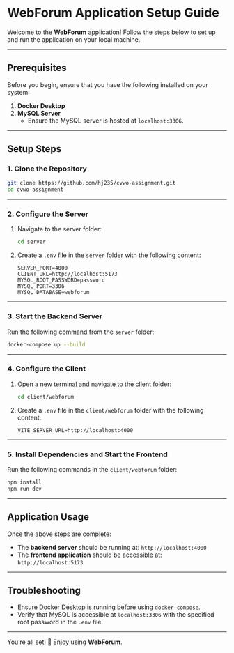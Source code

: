 
# WebForum Application Setup Guide

Welcome to the **WebForum** application! Follow the steps below to set up and run the application on your local machine.

---

## Prerequisites

Before you begin, ensure that you have the following installed on your system:

1. **Docker Desktop**  
2. **MySQL Server**  
   - Ensure the MySQL server is hosted at `localhost:3306`.

---

## Setup Steps

### 1. Clone the Repository
```bash
git clone https://github.com/hj235/cvwo-assignment.git
cd cvwo-assignment
```

---

### 2. Configure the Server

1. Navigate to the server folder:
   ```bash
   cd server
   ```
2. Create a `.env` file in the `server` folder with the following content:
   ```env
   SERVER_PORT=4000
   CLIENT_URL=http://localhost:5173
   MYSQL_ROOT_PASSWORD=password
   MYSQL_PORT=3306
   MYSQL_DATABASE=webforum
   ```

---

### 3. Start the Backend Server

Run the following command from the `server` folder:
```bash
docker-compose up --build
```

---

### 4. Configure the Client

1. Open a new terminal and navigate to the client folder:
   ```bash
   cd client/webforum
   ```
2. Create a `.env` file in the `client/webforum` folder with the following content:
   ```env
   VITE_SERVER_URL=http://localhost:4000
   ```

---

### 5. Install Dependencies and Start the Frontend

Run the following commands in the `client/webforum` folder:
```bash
npm install
npm run dev
```

---

## Application Usage

Once the above steps are complete:

- The **backend server** should be running at: `http://localhost:4000`
- The **frontend application** should be accessible at: `http://localhost:5173`

---

## Troubleshooting

- Ensure Docker Desktop is running before using `docker-compose`.
- Verify that MySQL is accessible at `localhost:3306` with the specified root password in the `.env` file.

---

You’re all set! 🎉 Enjoy using **WebForum**.
